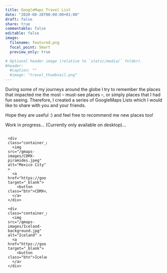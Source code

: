 ```yaml
---
title: GoogleMaps Travel List
date: "2020-08-28T00:00:00+01:00"
draft: false
share: true
commentable: false
editable: false
image:
  filename: featured.png
  focal_point: Smart
  preview_only: true

# Optional header image (relative to `static/media/` folder).
#header:
  #caption: ""
  #image: "travel_thumbnail.png"
---
```

During some of my journeys around the globe I try to remember the places that impacted me the most – must-see places –, or simply places that I had fun seeing. Therefore, I created a series of GoogleMaps Lists which I would like to share with you and your friends.

Hope they are useful :) and feel free to recommend me new places too!

Work in progress... (Currently only available on desktop)...

<!-- STYLESHEET CSS -->
<style>
.row_grid {
  display: -ms-flexbox;
  display: flex;
  -ms-flex-wrap: wrap;
  flex-wrap: wrap;
  padding: 0 4px;
}

.column_grid {
  -ms-flex: 25%;
  flex: 25%;
  max-width: 25%;
  padding: 0 4px;
}

.column_grid img {
  margin-top: 5px;
  vertical-align: middle;
  width: 100%;
}

@media screen and (max-width: 800px) {
  .column_grid {
    -ms-flex: 50%;
    flex: 50%;
    max-width: 50%;
  }
}

@media screen and (max-width: 600px) {
  .column_grid {
    -ms-flex: 100%;
    flex: 100%;
    max-width: 100%;
  }
}

.container_grid {
  position: relative;
  width: 100%;
  max-width: 400px;
}

.container_grid img {
  width: 100%;
  height: auto;
}

.container_grid .btn {
  position: absolute;
  top: 80%;
  left: 20%;
  transform: translate(-50%, -50%);
  -ms-transform: translate(-50%, -50%);
  background-color: rgb(40, 42, 54, 0.8);
  color: white;
  font-size: 16px;
  padding: 12px 24px;
  border: none;
  cursor: pointer;
  border-radius: 10px;
  text-align: center;
  clip-path: polygon(0% 0%, 85% 0%, 100% 50%, 85% 100%, 0% 100%);
}

.container_grid .btn:hover {
  background-color: rgb(41, 98, 255, 0.9);
}
</style>

<div class="row">
<div class="row_grid">
  <div class="column_grid">

    <div class="container_grid">
      <img src="/gmaps-images/CDMX-piramides.jpeg" alt="Mexico City" >
      <a href="https://goo.gl/maps/xweG7kQr8jq8omd36" target="_blank">
        <button class="btn">CDMX</button>
      </a>
    </div>

    <div class="container_grid">
      <img src="/gmaps-images/Iceland-background.jpg" alt="Iceland" >
      <a href="https://goo.gl/maps/Rmu2vJUvN9Y8a6bV9" target="_blank">
        <button class="btn">Iceland</button>
      </a>
    </div>
  </div>
  </div>

</div>
